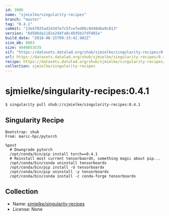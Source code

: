 ```yaml
---
id: 3986
name: "sjmielke/singularity-recipes"
branch: "master"
tag: "0.4.1"
commit: "13e47025ad14347e7c5fcefed0bc9448d6a9c813"
version: "6d586da1181e2d4fa8c4935b1fdfd65a"
build_date: "2018-08-15T09:33:42.902Z"
size_mb: 8883
size: 4648853535
sif: "https://datasets.datalad.org/shub/sjmielke/singularity-recipes/0.4.1/2018-08-15-13e47025-6d586da1/6d586da1181e2d4fa8c4935b1fdfd65a.simg"
url: https://datasets.datalad.org/shub/sjmielke/singularity-recipes/0.4.1/2018-08-15-13e47025-6d586da1/
recipe: https://datasets.datalad.org/shub/sjmielke/singularity-recipes/0.4.1/2018-08-15-13e47025-6d586da1/Singularity
collection: sjmielke/singularity-recipes
---
```


# sjmielke/singularity-recipes:0.4.1

```bash
$ singularity pull shub://sjmielke/singularity-recipes:0.4.1
```

## Singularity Recipe

```singularity
Bootstrap: shub
From: marcc-hpc/pytorch

%post
  # Downgrade pytorch
  /opt/conda/bin/pip install torch==0.4.1
  # Reinstall most current tensorbaordX, something magic about pip...
  /opt/conda/bin/conda uninstall tensorboardx
  /opt/conda/bin/pip install -U tensorboardx
  /opt/conda/bin/pip uninstall -y tensorboardx
  /opt/conda/bin/conda install -c conda-forge tensorboardx
```

## Collection

 - Name: [sjmielke/singularity-recipes](https://github.com/sjmielke/singularity-recipes)
 - License: None

